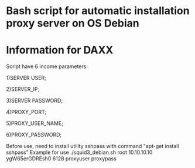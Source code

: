# Bash script for automatic installation proxy server on OS Debian
# Information for DAXX

Script have 6 income parameters: 

1)SERVER USER;

2)SERVER_IP;

3)SERVER PASSWORD;

4)PROXY_PORT;

5)PROXY_USER_NAME;

6)PROXY_PASSWORD;

Before use, need to install utility sshpass with command "apt-get install sshpass" 
Example for use ./squid3_debian.sh root 10.10.10.10 ygW65erGDREsh0 6128 proxyuser proxypass  
